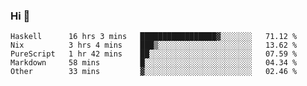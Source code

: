 ### Hi 👋

<!--START_SECTION:waka-->

```text
Haskell      16 hrs 3 mins   █████████████████▓░░░░░░░   71.12 %
Nix          3 hrs 4 mins    ███▒░░░░░░░░░░░░░░░░░░░░░   13.62 %
PureScript   1 hr 42 mins    ██░░░░░░░░░░░░░░░░░░░░░░░   07.59 %
Markdown     58 mins         █░░░░░░░░░░░░░░░░░░░░░░░░   04.34 %
Other        33 mins         ▓░░░░░░░░░░░░░░░░░░░░░░░░   02.46 %
```

<!--END_SECTION:waka-->
